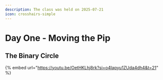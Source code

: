 ```yaml
---
description: The class was held on 2025-07-21
icon: crosshairs-simple
---
```


# Day One - Moving the Pip

## The Binary Circle

{% embed url="https://youtu.be/OetHKLhj8rk?si=o4Iapyu1ZUda4dh4&t=21" %}

